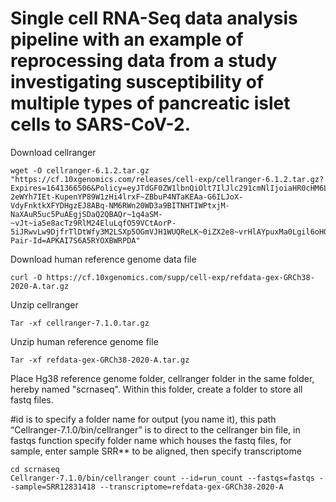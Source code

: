 # Single cell RNA-Seq data analysis pipeline with an example of reprocessing data from a study investigating susceptibility of multiple types of pancreatic islet cells to SARS-CoV-2.

Download cellranger

```
wget -O cellranger-6.1.2.tar.gz "https://cf.10xgenomics.com/releases/cell-exp/cellranger-6.1.2.tar.gz?Expires=1641366506&Policy=eyJTdGF0ZW1lbnQiOlt7IlJlc291cmNlIjoiaHR0cHM6Ly9jZi4xMHhnZW5vbWljcy5jb20vcmVsZWFzZXMvY2VsbC1leHAvY2VsbHJhbmdlci02LjEuMi50YXIuZ3oiLCJDb25kaXRpb24iOnsiRGF0ZUxlc3NUaGFuIjp7IkFXUzpFcG9jaFRpbWUiOjE2NDEzNjY1MDZ9fX1dfQ__&Signature=kaV8~ZabHhyDykUhbN~F78PDQfNZ64IamgsGc1nOSghFKPr0fbZ3WJk-2eWYh7IEt-KupenYP89W1zHi4lrxF~ZBbuP4NTaKEAa-G6ILJoX-VdyFnktkXFYDHgzEJ8ABq-NM6RWn20WD3a9BITNHTIWPtxjM-NaXAuR5uc5PuAEgjSDaQ2QBAQr~1q4aSM-~vJt~ia5e8acTz9RlM24EluLqfO59VCtAorP-5iJRwvLw9DjfrTlDtWfy3M2LSXp5OGmVJH1WUQReLK~0iZX2e8~vrHlAYpuxMa0Lgil6oHQ5s6vc~Dod3Aqpjb9sM~wuVo80zi4EqJ5nq0LU8SNbiQ__&Key-Pair-Id=APKAI7S6A5RYOXBWRPDA"
```

Download human reference genome data file

```
curl -O https://cf.10xgenomics.com/supp/cell-exp/refdata-gex-GRCh38-2020-A.tar.gz
```

Unzip cellranger

```
Tar -xf cellranger-7.1.0.tar.gz
```

Unzip human reference genome file
```
Tar -xf refdata-gex-GRCh38-2020-A.tar.gz
```


Place Hg38 reference genome folder, cellranger folder in the same folder, hereby named "scrnaseq". Within this folder, create a folder to store all fastq files.



#id is to specify a folder name for output (you name it), this path “Cellranger-7.1.0/bin/cellranger” is to direct to the cellranger bin file, in fastqs function specify folder name which houses the fastq files, for sample, enter sample SRR** to be aligned, then specify transcriptome
```
cd scrnaseq
Cellranger-7.1.0/bin/cellranger count --id=run_count --fastqs=fastqs --sample=SRR12831418 --transcriptome=refdata-gex-GRCh38-2020-A
```
